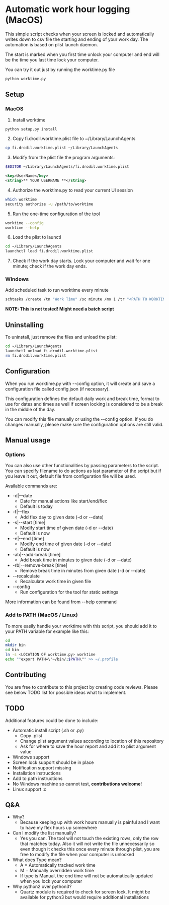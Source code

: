 # Automatic work hour logging (MacOS)

This simple script checks when your screen is locked and automatically writes
down to csv file the starting and ending of your work day. The automation is
based on plist launch daemon.

The start is marked when you first time unlock your computer and end will be the
time you last time lock your computer.

You can try it out just by running the worktime.py file

```bash
python worktime.py
```

## Setup

### MacOS

1. Install worktime

```bash
python setup.py install
```

2. Copy fi.drodil.worktime.plist file to ~/Library/LaunchAgents

```bash
cp fi.drodil.worktime.plist ~/Library/LaunchAgents
```

3. Modify from the plist file the program arguments:

```bash
$EDITOR ~/Library/LaunchAgents/fi.drodil.worktime.plist
```

```xml
<key>UserName</key>
<string>** YOUR USERNAME **</string>
```

4. Authorize the worktime.py to read your current UI session

```bash
which worktime
security authorize -u /path/to/worktime
```
5. Run the one-time configuration of the tool

```bash
worktime --config
worktime --help
```

6. Load the plist to launctl

```bash
cd ~/Library/LaunchAgents
launchctl load fi.drodil.worktime.plist
```

7. Check if the work day starts. Lock your computer and wait for one minute;
   check if the work day ends.

### Windows

Add scheduled task to run worktime every minute

```bash
schtasks /create /tn "Work Time" /sc minute /mo 1 /tr "<PATH TO WORKTIME EXECUTABLE>"
```

**NOTE: This is not tested! Might need a batch script**

## Uninstalling

To uninstall, just remove the files and unload the plist:

```bash
cd ~/Library/LaunchAgents
launchctl unload fi.drodil.worktime.plist
rm fi.drodil.worktime.plist
```

## Configuration

When you run worktime.py with --config option, it will create and save a
configuration file called config.json (if necessary).

This configuration defines the default daily work and break time, format to use
for dates and times as well if screen locking is considered to be a break in the
middle of the day.

You can modify this file manually or using the --config option. If you do
changes manually, please make sure the configuration options are still valid.

## Manual usage

### Options

You can also use other functionalities by passing parameters to the script. You
can specify filename to do actions as last parameter of the script but if you
leave it out, default file from configuration file will be used.

Available commands are:

* -d|--date
  * Date for manual actions like start/end/flex
  * Default is today
* -f|--flex
  * Add flex day to given date (-d or --date)
* -s|--start [time]
  * Modify start time of given date (-d or --date)
  * Default is now
* -e|--end [time]
  * Modify end time of given date (-d or --date)
  * Default is now
* -ab|--add-break [time]
  * Add break time in minutes to given date (-d or --date)
* -rb|--remove-break [time]
  * Remove break time in minutes from given date (-d or --date)
* --recalculate
  * Recalculate work time in given file
* --config
  * Run configuration for the tool for static settings

More information can be found from --help command

### Add to PATH (MacOS / Linux)

To more easily handle your worktime with this script, you should add it to your
PATH variable for example like this:

```bash
cd
mkdir bin
cd bin
ln -s <LOCATION OF worktime.py> worktime
echo ""export PATH=\"~/bin/;$PATH\"" >> ~/.profile
```

## Contributing

You are free to contribute to this project by creating code reviews. Please see
below TODO list for possible ideas what to implement.

## TODO

Additional features could be done to include:

* Automatic install script (.sh or .py)
  * Copy .plist
  * Change plist argument values according to location of this repository
  * Ask for where to save the hour report and add it to plist argument value
*  Windows support
  * Screen lock support should be in place
  * Notification support missing
  * Installation instructions
  * Add to path instructions
  * No Windows machine so cannot test, **contributions welcome**!
* Linux support :o

## Q&A

* Why?
  * Because keeping up with work hours manually is painful and I want to have my
    flex hours up somewhere
* Can I modify the list manually?
  * Yes you can. The tool will not touch the existing rows, only the row that
    matches today. Also it will not write the file unnecessarily so even though
    it checks this once every minute through plist, you are free to modify the
    file when your computer is unlocked
* What does Type mean?
  * A = Automatically tracked work time
  * M = Manually overridden work time
  * If type is Manual, the end time will not be automatically updated when you
    lock your computer
* Why python2 over python3?
  * Quartz module is required to check for screen lock. It might be available
    for python3 but would require additional installations
